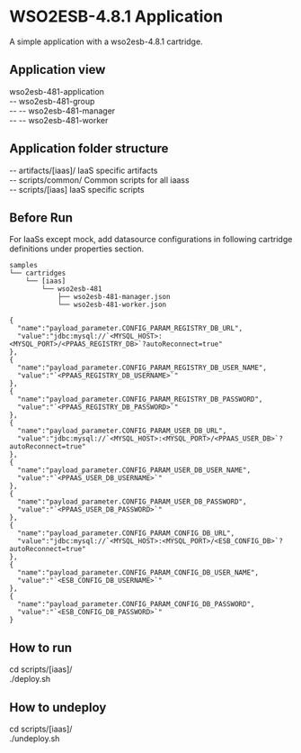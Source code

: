 WSO2ESB-4.8.1 Application
=========================
A simple application with a wso2esb-4.8.1 cartridge.

Application view
----------------
wso2esb-481-application     <br />
-- wso2esb-481-group        <br />
-- -- wso2esb-481-manager   <br />
-- -- wso2esb-481-worker    <br />

Application folder structure
----------------------------
-- artifacts/[iaas]/ IaaS specific artifacts        <br />
-- scripts/common/ Common scripts for all iaass     <br />
-- scripts/[iaas] IaaS specific scripts             <br />

Before Run
----------
For IaaSs except mock, add datasource configurations in following cartridge definitions under properties section.
```
samples
└── cartridges
    └── [iaas]
        └── wso2esb-481
            ├── wso2esb-481-manager.json
            └── wso2esb-481-worker.json
```
```
{
  "name":"payload_parameter.CONFIG_PARAM_REGISTRY_DB_URL",
  "value":"jdbc:mysql://`<MYSQL_HOST>:<MYSQL_PORT>/<PPAAS_REGISTRY_DB>`?autoReconnect=true"
},
{
  "name":"payload_parameter.CONFIG_PARAM_REGISTRY_DB_USER_NAME",
  "value":"`<PPAAS_REGISTRY_DB_USERNAME>`"
},
{
  "name":"payload_parameter.CONFIG_PARAM_REGISTRY_DB_PASSWORD",
  "value":"`<PPAAS_REGISTRY_DB_PASSWORD>`"
},
{
  "name":"payload_parameter.CONFIG_PARAM_USER_DB_URL",
  "value":"jdbc:mysql://`<MYSQL_HOST>:<MYSQL_PORT>/<PPAAS_USER_DB>`?autoReconnect=true"
},
{
  "name":"payload_parameter.CONFIG_PARAM_USER_DB_USER_NAME",
  "value":"`<PPAAS_USER_DB_USERNAME>`"
},
{
  "name":"payload_parameter.CONFIG_PARAM_USER_DB_PASSWORD",
  "value":"`<PPAAS_USER_DB_PASSWORD>`"
},
{
  "name":"payload_parameter.CONFIG_PARAM_CONFIG_DB_URL",
  "value":"jdbc:mysql://`<MYSQL_HOST>:<MYSQL_PORT>/<ESB_CONFIG_DB>`?autoReconnect=true"
},
{
  "name":"payload_parameter.CONFIG_PARAM_CONFIG_DB_USER_NAME",
  "value":"`<ESB_CONFIG_DB_USERNAME>`"
},
{
  "name":"payload_parameter.CONFIG_PARAM_CONFIG_DB_PASSWORD",
  "value":"`<ESB_CONFIG_DB_PASSWORD>`"
}
```

How to run
----------
cd scripts/[iaas]/          <br />
./deploy.sh                 <br />

How to undeploy
---------------
cd scripts/[iaas]/          <br />
./undeploy.sh               <br />